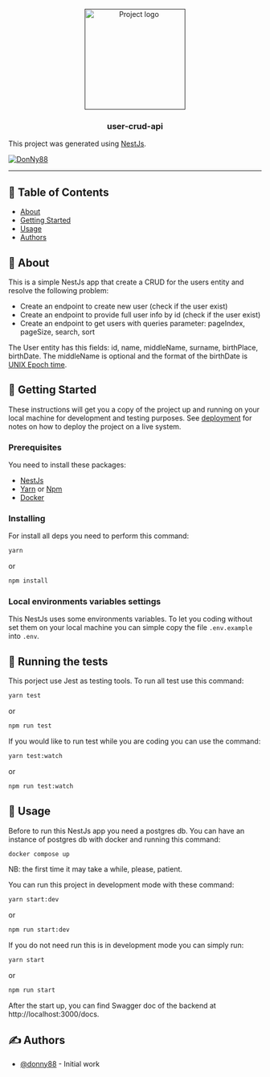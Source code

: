 <p align="center">
  <a href="" rel="noopener">
 <img width=200px height=200px src="https://i.imgur.com/6wj0hh6.jpg" alt="Project logo"></a>
</p>

<h3 align="center">user-crud-api</h3>

This project was generated using [NestJs](https://nestjs.com/).

[![DonNy88](https://circleci.com/gh/DonNy88/nestjs-user-crud-typeormsql-api.svg?branch=main&style=svg)](https://app.circleci.com/pipelines/github/DonNy88/nestjs-user-crud-typeormsql-api?branch=main&filter=all)

---

## 📝 Table of Contents

- [About](#about)
- [Getting Started](#getting_started)
- [Usage](#usage)
- [Authors](#authors)

## 🧐 About <a name = "about"></a>

This is a simple NestJs app that create a CRUD for the users entity and resolve the following problem:
- Create an endpoint to create new user (check if the user exist)
- Create an endpoint to provide full user info by id (check if the user exist)  
- Create an endpoint to get users with queries parameter: pageIndex, pageSize, search, sort

The User entity has this fields: id, name, middleName, surname, birthPlace, birthDate. The middleName is optional and the format of the birthDate is [UNIX Epoch time](https://en.wikipedia.org/wiki/Unix_time).

## 🏁 Getting Started <a name = "getting_started"></a>

These instructions will get you a copy of the project up and running on your local machine for development and testing purposes. See [deployment](#deployment) for notes on how to deploy the project on a live system.

### Prerequisites

You need to install these packages:

- [NestJs](https://nestjs.com/)
- [Yarn](https://yarnpkg.com/) or [Npm](https://nodejs.org/en/)
- [Docker](https://www.docker.com/get-started/)

### Installing

For install all deps you need to perform this command:

```sh
yarn
```

or

```sh
npm install
```

### Local environments variables settings

This NestJs uses some environments variables. To let you coding without set them on your local machine you can simple copy the file ```.env.example``` into ```.env```.


## 🔧 Running the tests <a name = "tests"></a>

This porject use Jest as testing tools. To run all test use this command:

```sh
yarn test
```

or

```sh
npm run test
```

If you would like to run test while you are coding you can use the command:

```sh
yarn test:watch
```

or

```sh
npm run test:watch
```

## 🎈 Usage <a name="usage"></a>

Before to run this NestJs app you need a postgres db. You can have an instance of postgres db with docker and running this command:

```sh
docker compose up
```

NB: the first time it may take a while, please, patient.

You can run this project in development mode with these command:

```sh
yarn start:dev
```

or

```sh
npm run start:dev
```

If you do not need run this is in development mode you can simply run:

```sh
yarn start
```

or

```sh
npm run start
```

After the start up, you can find Swagger doc of the backend at http://localhost:3000/docs.

## ✍️ Authors <a name = "authors"></a>

- [@donny88](https://github.com/DonNy88) - Initial work